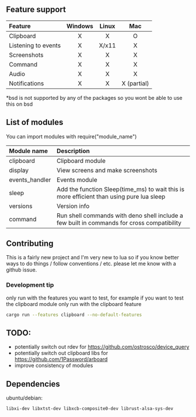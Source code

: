 ## Feature support

| Feature             | Windows | Linux |     Mac     |
| :------------------ | :-----: | :---: | :---------: |
| Clipboard           |    X    |   X   |      O      |
| Listening to events |    X    | X/x11 |      X      |
| Screenshots         |    X    |   X   |      X      |
| Command             |    X    |   X   |      X      |
| Audio               |    X    |   X   |      X      |
| Notifications       |    X    |   X   | X (partial) |

\*bsd is not supported by any of the packages so you wont be able to use this on bsd

## List of modules

You can import modules with require("module_name")

| Module name    | Description                                                                                |
| :------------- | :----------------------------------------------------------------------------------------- |
| clipboard      | Clipboard module                                                                           |
| display        | View screens and make screenshots                                                          |
| events_handler | Events module                                                                              |
| sleep          | Add the function Sleep(time_ms) to wait this is more efficient than using pure lua sleep   |
| versions       | Version info                                                                               |
| command        | Run shell commands with deno shell include a few built in commands for cross compatibility |

## Contributing

This is a fairly new project and I'm very new to lua so if you know better ways to do things / follow conventions / etc. please let me know with a github issue.

### Development tip

only run with the features you want to test, for example if you want to test the clipboard module only run with the clipboard feature

```sh
cargo run --features clipboard --no-default-features
```

## TODO:

- potentially switch out rdev for https://github.com/ostrosco/device_query
- potentially switch out clipboard libs for https://github.com/1Password/arboard
- improve consistency of modules

## Dependencies

ubuntu/debian:

```sh
libxi-dev libxtst-dev libxcb-composite0-dev librust-alsa-sys-dev
```
